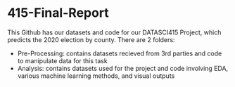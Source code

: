 # 415-Final-Report
This Github has our datasets and code for our DATASCI415 Project, which predicts the 2020 election by county. There are 2 folders: 
  - Pre-Processing: contains datasets recieved from 3rd parties and code to manipulate data for this task 
  - Analysis: contains datasets used for the project and code involving EDA, various machine learning methods, and visual outputs
